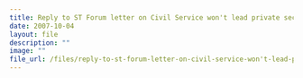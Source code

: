 ```yaml
---
title: Reply to ST Forum letter on Civil Service won't lead private sector on salaries
date: 2007-10-04
layout: file
description: ""
image: ""
file_url: /files/reply-to-st-forum-letter-on-civil-service-won't-lead-private-sector-on-salaries.pdf
---
```

